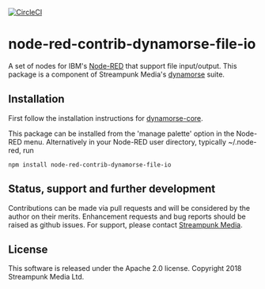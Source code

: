 [![CircleCI](https://circleci.com/gh/Streampunk/node-red-contrib-dynamorse-file-io.svg?style=shield&circle-token=:circle-token)](https://circleci.com/gh/Streampunk/node-red-contrib-dynamorse-file-io)
# node-red-contrib-dynamorse-file-io

A set of nodes for IBM's [Node-RED](http://nodered.org) that support file input/output. This package is a component of Streampunk Media's [dynamorse](https://github.com/Streampunk/node-red-contrib-dynamorse-core#readme) suite.

## Installation

First follow the installation instructions for [dynamorse-core](https://github.com/Streampunk/node-red-contrib-dynamorse-core#readme).

This package can be installed from the 'manage palette' option in the Node-RED menu. Alternatively in your Node-RED user directory, typically ~/.node-red, run

    npm install node-red-contrib-dynamorse-file-io

## Status, support and further development

Contributions can be made via pull requests and will be considered by the author on their merits. Enhancement requests and bug reports should be raised as github issues. For support, please contact [Streampunk Media](http://www.streampunk.media/).

## License

This software is released under the Apache 2.0 license. Copyright 2018 Streampunk Media Ltd.
